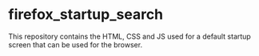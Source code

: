 # firefox_startup_search
This repository contains the HTML, CSS and JS used for a default startup screen that can be used for the browser. 
